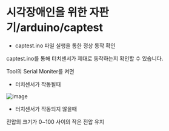 # 시각장애인을 위한 자판기/arduino/captest

  * captest.ino 파일 실행을 통한 정상 동작 확인

captest.ino를 통해 터치센서가 제대로 동작하는지 확인할 수 있습니다.

Tool의 Serial Moniter를 켜면

  * 터치센서가 작동될때
  
![image](https://user-images.githubusercontent.com/119272401/207070810-6bd7c55b-e3f9-42f6-989d-35a9d6d79424.png)

  * 터치센서가 작동되지 않을때
  
  전압의 크기가 0~100 사이의 작은 전압 유지
